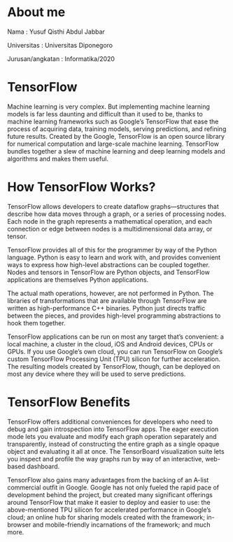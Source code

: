 # About me

Nama : Yusuf Qisthi Abdul Jabbar

Universitas : Universitas Diponegoro

Jurusan/angkatan : Informatika/2020

# TensorFlow
Machine learning is very complex. But implementing machine learning models is far less daunting and difficult than it used to be, 
thanks to machine learning frameworks such as Google’s TensorFlow that ease the process of acquiring data, training models, serving predictions, and refining future results.
Created by the Google, TensorFlow is an open source library for numerical computation and large-scale machine learning. 
TensorFlow bundles together a slew of machine learning and deep learning models and algorithms and makes them useful.

# How TensorFlow Works?
TensorFlow allows developers to create dataflow graphs—structures that describe how data moves through a graph, or a series of processing nodes. 
Each node in the graph represents a mathematical operation, and each connection or edge between nodes is a multidimensional data array, or tensor.

TensorFlow provides all of this for the programmer by way of the Python language. 
Python is easy to learn and work with, and provides convenient ways to express how high-level abstractions can be coupled together. 
Nodes and tensors in TensorFlow are Python objects, and TensorFlow applications are themselves Python applications.

The actual math operations, however, are not performed in Python. 
The libraries of transformations that are available through TensorFlow are written as high-performance C++ binaries. 
Python just directs traffic between the pieces, and provides high-level programming abstractions to hook them together.

TensorFlow applications can be run on most any target that’s convenient: a local machine, a cluster in the cloud, iOS and Android devices, CPUs or GPUs. 
If you use Google’s own cloud, you can run TensorFlow on Google’s custom TensorFlow Processing Unit (TPU) silicon for further acceleration. 
The resulting models created by TensorFlow, though, can be deployed on most any device where they will be used to serve predictions.

# TensorFlow Benefits
TensorFlow offers additional conveniences for developers who need to debug and gain introspection into TensorFlow apps. 
The eager execution mode lets you evaluate and modify each graph operation separately and transparently, 
instead of constructing the entire graph as a single opaque object and evaluating it all at once. 
The TensorBoard visualization suite lets you inspect and profile the way graphs run by way of an interactive, web-based dashboard.

TensorFlow also gains many advantages from the backing of an A-list commercial outfit in Google. 
Google has not only fueled the rapid pace of development behind the project, but created many significant offerings around TensorFlow that 
make it easier to deploy and easier to use: the above-mentioned TPU silicon for accelerated performance in Google’s cloud; an online hub for 
sharing models created with the framework; in-browser and mobile-friendly incarnations of the framework; and much more.
